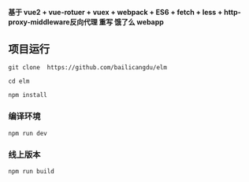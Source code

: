
#### 基于 vue2 + vue-rotuer + vuex + webpack + ES6 + fetch + less + http-proxy-middleware反向代理 重写 饿了么 webapp

## 项目运行
```
git clone  https://github.com/bailicangdu/elm

cd elm

npm install
```

### 编译环境
```
npm run dev
```


### 线上版本
```
npm run build
```

